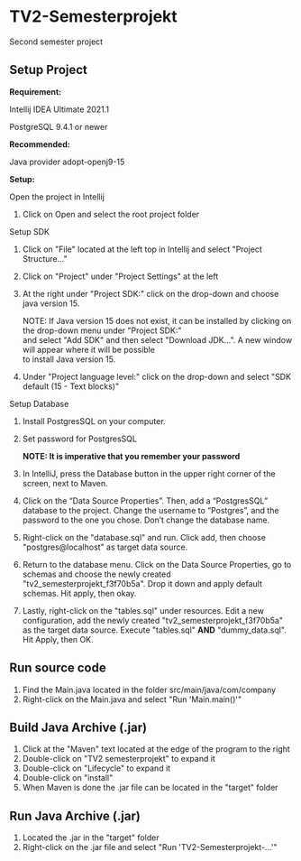 # TV2-Semesterprojekt
Second semester project

## Setup Project 
__Requirement:__

Intellij IDEA Ultimate 2021.1

PostgreSQL 9.4.1 or newer

__Recommended:__

Java provider adopt-openj9-15

__Setup:__

Open the project in Intellij

1. Click on Open and select the root project folder

Setup SDK

1. Click on "File" located at the left top in Intellij and select "Project Structure..."
2. Click on "Project" under "Project Settings" at the left
3. At the right under "Project SDK:" click on the drop-down and choose java version 15.

   NOTE: If Java version 15 does not exist, it can be installed by clicking on the drop-down menu under "Project SDK:"<br>
   and select "Add SDK" and then select "Download JDK...". A new window will appear where it will be possible<br>
   to install Java version 15.

4. Under "Project language level:" click on the drop-down and select "SDK default (15 - Text blocks)"

Setup Database

1. Install PostgresSQL on your computer.

2. Set password for PostgresSQL
   
      **NOTE: It is imperative that you remember your password**

3. In IntelliJ, press the Database button in the upper right corner of the screen, next to Maven.

4. Click on the “Data Source Properties”. Then, add a “PostgresSQL” database to the project. Change the username to “Postgres”, and the password to the one you chose. Don’t change the database name.

5. Right-click on the "database.sql" and run. Click add, then choose "postgres@localhost" as target data source.

6. Return to the database menu. Click on the Data Source Properties, go to schemas and choose the newly created "tv2_semesterprojekt_f3f70b5a". 
Drop it down and apply default schemas. Hit apply, then okay. 
   
7. Lastly, right-click on the "tables.sql" under resources. Edit a new configuration, add the newly created "tv2_semesterprojekt_f3f70b5a" as the target data source. Execute "tables.sql" **AND** "dummy_data.sql". Hit Apply, then OK.

## Run source code

1. Find the Main.java located in the folder src/main/java/com/company
2. Right-click on the Main.java and select "Run 'Main.main()'"

## Build Java Archive (.jar)

1. Click at the "Maven" text located at the edge of the program to the right
2. Double-click on "TV2 semesterprojekt" to expand it
3. Double-click on "Lifecycle" to expand it
4. Double-click on "install"
5. When Maven is done the .jar file can be located in the "target" folder

## Run Java Archive (.jar)

1. Located the .jar in the "target" folder
1. Right-click on the .jar file and select "Run 'TV2-Semesterprojekt-...'"
